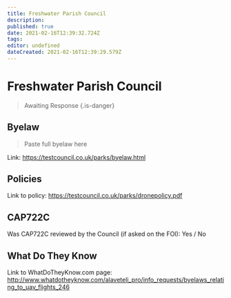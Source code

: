 ```yaml
---
title: Freshwater Parish Council
description: 
published: true
date: 2021-02-16T12:39:32.724Z
tags: 
editor: undefined
dateCreated: 2021-02-16T12:39:29.579Z
---
```


# Freshwater Parish Council
>  Awaiting Response
> {.is-danger}

## Byelaw
> Paste full byelaw here

Link:
https://testcouncil.co.uk/parks/byelaw.html

## Policies
Link to policy:
https://testcouncil.co.uk/parks/dronepolicy.pdf

## CAP722C

Was CAP722C reviewed by the Council (if asked on the FOI): Yes / No

## What Do They Know

Link to WhatDoTheyKnow.com page:
http://www.whatdotheyknow.com/alaveteli_pro/info_requests/byelaws_relating_to_uav_flights_246

